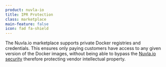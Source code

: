 ```yaml
---
product: nuvla-io
title: IPR Protection
class: marketplace
main-feature: false
icon: fad fa-shield
---
```


The Nuvla.io marketplace supports private Docker registries and credentials. This ensures only paying customers have access to any given version of the Docker images, without being able to bypass the [Nuvla.io security](/products-and-services/nuvla-io/security) therefore protecting vendor intellectual property.
